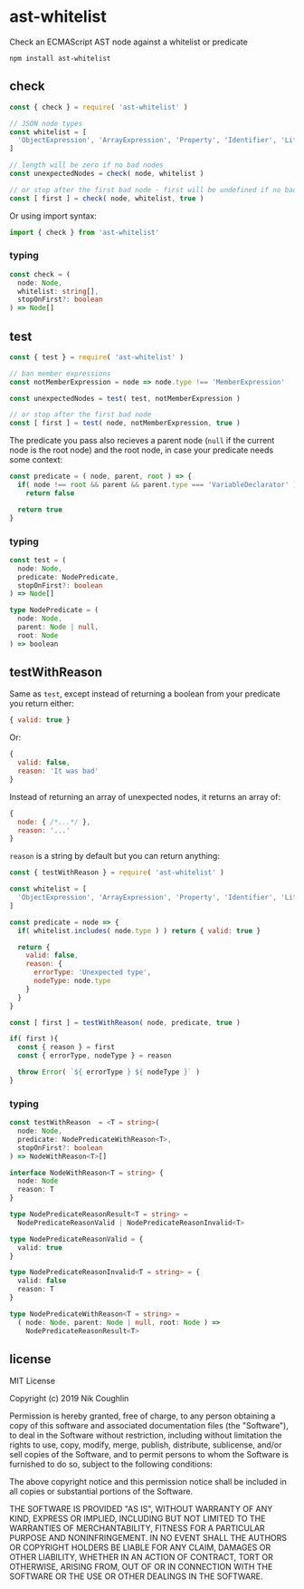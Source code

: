 # ast-whitelist

Check an ECMAScript AST node against a whitelist or predicate

`npm install ast-whitelist`

## check

```js
const { check } = require( 'ast-whitelist' )

// JSON node types
const whitelist = [
  'ObjectExpression', 'ArrayExpression', 'Property', 'Identifier', 'Literal'
]

// length will be zero if no bad nodes
const unexpectedNodes = check( node, whitelist )

// or stop after the first bad node - first will be undefined if no bad nodes
const [ first ] = check( node, whitelist, true )
```

Or using import syntax:
```js
import { check } from 'ast-whitelist'
```

### typing

```ts
const check = (
  node: Node,
  whitelist: string[],
  stopOnFirst?: boolean
) => Node[]
```

## test

```js
const { test } = require( 'ast-whitelist' )

// ban member expressions
const notMemberExpression = node => node.type !== 'MemberExpression'

const unexpectedNodes = test( test, notMemberExpression )

// or stop after the first bad node
const [ first ] = test( node, notMemberExpression, true )
```

The predicate you pass also recieves a parent node (`null` if the current node
is the root node) and the root node, in case your predicate needs some context:

```js
const predicate = ( node, parent, root ) => {
  if( node !== root && parent && parent.type === 'VariableDeclarator' )
    return false

  return true
}
```

### typing

```ts
const test = (
  node: Node,
  predicate: NodePredicate,
  stopOnFirst?: boolean
) => Node[]

type NodePredicate = (
  node: Node,
  parent: Node | null,
  root: Node
) => boolean
```

## testWithReason

Same as `test`, except instead of returning a boolean from your predicate you
return either:

```js
{ valid: true }
```

Or:
```js
{
  valid: false,
  reason: 'It was bad'
}
```

Instead of returning an array of unexpected nodes, it returns an array of:

```js
{
  node: { /*...*/ },
  reason: '...'
}
```

`reason` is a string by default but you can return anything:

```js
const { testWithReason } = require( 'ast-whitelist' )

const whitelist = [
  'ObjectExpression', 'ArrayExpression', 'Property', 'Identifier', 'Literal'
]

const predicate = node => {
  if( whitelist.includes( node.type ) ) return { valid: true }

  return {
    valid: false,
    reason: {
      errorType: 'Unexpected type',
      nodeType: node.type
    }
  }
}

const [ first ] = testWithReason( node, predicate, true )

if( first ){
  const { reason } = first
  const { errorType, nodeType } = reason

  throw Error( `${ errorType } ${ nodeType }` )
}
```

### typing

```ts
const testWithReason  = <T = string>(
  node: Node,
  predicate: NodePredicateWithReason<T>,
  stopOnFirst?: boolean
) => NodeWithReason<T>[]

interface NodeWithReason<T = string> {
  node: Node
  reason: T
}

type NodePredicateReasonResult<T = string> =
  NodePredicateReasonValid | NodePredicateReasonInvalid<T>

type NodePredicateReasonValid = {
  valid: true
}

type NodePredicateReasonInvalid<T = string> = {
  valid: false
  reason: T
}

type NodePredicateWithReason<T = string> =
  ( node: Node, parent: Node | null, root: Node ) =>
    NodePredicateReasonResult<T>
```

## license

MIT License

Copyright (c) 2019 Nik Coughlin

Permission is hereby granted, free of charge, to any person obtaining a copy
of this software and associated documentation files (the "Software"), to deal
in the Software without restriction, including without limitation the rights
to use, copy, modify, merge, publish, distribute, sublicense, and/or sell
copies of the Software, and to permit persons to whom the Software is
furnished to do so, subject to the following conditions:

The above copyright notice and this permission notice shall be included in all
copies or substantial portions of the Software.

THE SOFTWARE IS PROVIDED "AS IS", WITHOUT WARRANTY OF ANY KIND, EXPRESS OR
IMPLIED, INCLUDING BUT NOT LIMITED TO THE WARRANTIES OF MERCHANTABILITY,
FITNESS FOR A PARTICULAR PURPOSE AND NONINFRINGEMENT. IN NO EVENT SHALL THE
AUTHORS OR COPYRIGHT HOLDERS BE LIABLE FOR ANY CLAIM, DAMAGES OR OTHER
LIABILITY, WHETHER IN AN ACTION OF CONTRACT, TORT OR OTHERWISE, ARISING FROM,
OUT OF OR IN CONNECTION WITH THE SOFTWARE OR THE USE OR OTHER DEALINGS IN THE
SOFTWARE.
